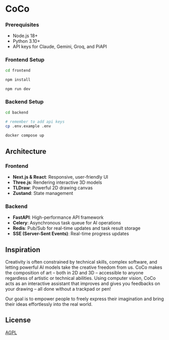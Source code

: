 # CoCo

### Prerequisites

- Node.js 18+
- Python 3.10+
- API keys for Claude, Gemini, Groq, and PiAPI

### Frontend Setup

```bash
cd frontend

npm install

npm run dev
```

### Backend Setup

```bash
cd backend

# remember to add api keys
cp .env.example .env

docker compose up
```

## Architecture

### Frontend

- **Next.js & React**: Responsive, user-friendly UI
- **Three.js**: Rendering interactive 3D models
- **TLDraw**: Powerful 2D drawing canvas
- **Zustand**: State management

### Backend

- **FastAPI**: High-performance API framework
- **Celery**: Asynchronous task queue for AI operations
- **Redis**: Pub/Sub for real-time updates and task result storage
- **SSE (Server-Sent Events)**: Real-time progress updates

## Inspiration

Creativity is often constrained by technical skills, complex software, and letting powerful AI models take the creative freedom from us. CoCo makes the composition of art – both in 2D and 3D – accessible to anyone regardless of artistic or technical abilities. Using computer vision, CoCo acts as an interactive assistant that improves and gives you feedbacks on your drawing – all done without a trackpad or pen!

Our goal is to empower people to freely express their imagination and bring their ideas effortlessly into the real world.

## License

[AGPL](LICENSE)
